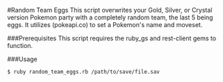 #Random Team Eggs
This script overwrites your Gold, Silver, or Crystal version Pokemon party with a completely random team, the last 5 being eggs. It utilizes (pokeapi.co) to set a Pokemon's name and moveset.

###Prerequisites
This script requires the ruby\_gs and rest-client gems to function. 

###Usage
```
$ ruby random_team_eggs.rb /path/to/save/file.sav
```
